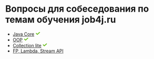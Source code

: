 # Вопросы для собеседования по темам обучения job4j.ru


+ [Java Core]() ![icon][done]
+ [OOP]() ![icon][done]
+ [Collection lite]() ![icon][done]
+ [FP, Lambda, Stream API](FPLambdaStreamAPI.md#fp-labmda-stream-api)


[done]:done.png